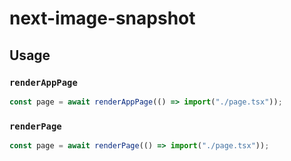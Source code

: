 # next-image-snapshot

## Usage

### `renderAppPage`

```ts
const page = await renderAppPage(() => import("./page.tsx"));
```

### `renderPage`

```ts
const page = await renderPage(() => import("./page.tsx"));
```
